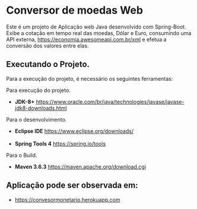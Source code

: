 # Conversor de moedas Web
Este é um projeto de Aplicação web Java desenvolvido com Spring-Boot.
Exibe a cotação em tempo real das moedas,
Dólar e Euro, consumindo uma API externa,  https://economia.awesomeapi.com.br/xml e efetua a conversão dos valores entre elas.

## Executando o Projeto.
Para a execução do projeto,
é necessário os seguintes ferramentas:

Para execução do projeto.
* **JDK-8+**
https://www.oracle.com/br/java/technologies/javase/javase-jdk8-downloads.html

Para o desenvolvimento.
* **Eclipse IDE**
https://www.eclipse.org/downloads/<br><br>
* **Spring Tools 4**
 https://spring.io/tools

Para o Build.
* **Maven 3.6.3**  https://maven.apache.org/download.cgi

## Aplicação pode ser observada em:
* https://convesormonetario.herokuapp.com
